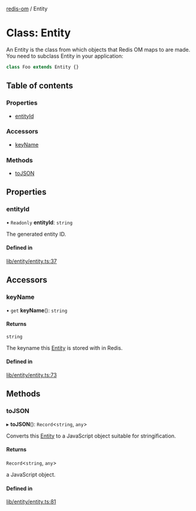 [redis-om](../README.md) / Entity

# Class: Entity

An Entity is the class from which objects that Redis OM maps to are made. You need
to subclass Entity in your application:

```typescript
class Foo extends Entity {}
```

## Table of contents

### Properties

- [entityId](Entity.md#entityid)

### Accessors

- [keyName](Entity.md#keyname)

### Methods

- [toJSON](Entity.md#tojson)

## Properties

### entityId

• `Readonly` **entityId**: `string`

The generated entity ID.

#### Defined in

[lib/entity/entity.ts:37](https://github.com/redis/redis-om-node/blob/47d4d36/lib/entity/entity.ts#L37)

## Accessors

### keyName

• `get` **keyName**(): `string`

#### Returns

`string`

The keyname this [Entity](Entity.md) is stored with in Redis.

#### Defined in

[lib/entity/entity.ts:73](https://github.com/redis/redis-om-node/blob/47d4d36/lib/entity/entity.ts#L73)

## Methods

### toJSON

▸ **toJSON**(): `Record`<`string`, `any`\>

Converts this [Entity](Entity.md) to a JavaScript object suitable for stringification.

#### Returns

`Record`<`string`, `any`\>

a JavaScript object.

#### Defined in

[lib/entity/entity.ts:81](https://github.com/redis/redis-om-node/blob/47d4d36/lib/entity/entity.ts#L81)
